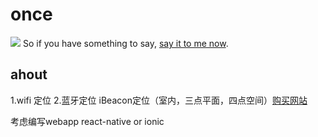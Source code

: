 # once
![](https://travis-ci.org/ahbing/once.svg)
So if you have something to say, [say it to me now](http://music.163.com/#/song?id=4340796).

## ahout
1.wifi 定位
2.蓝牙定位 iBeacon定位（室内，三点平面，四点空间）[购买网站](http://www.sensoro.com/)

考虑编写webapp react-native or ionic